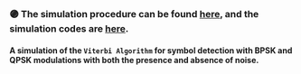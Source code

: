 ### :purple_circle: **The simulation procedure can be found [here](https://github.com/fnoorzad/Advanced-Theory-of-Communications/blob/f57dff37add413b5804c44f51b83e1580e657c92/HW/7/Report.pdf), and the simulation codes are [here](https://github.com/fnoorzad/Advanced-Theory-of-Communications/blob/f57dff37add413b5804c44f51b83e1580e657c92/HW/7/Codes).**

#### A simulation of the `Viterbi Algorithm` for symbol detection with BPSK and QPSK modulations with both the presence and absence of noise. 
